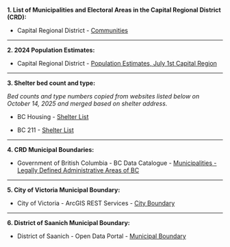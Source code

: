 **1. List of Municipalities and Electoral Areas in the Capital Regional District (CRD):**

* Capital Regional District - [Communities](https://www.crd.ca/your-community/communities)

---

**2.  2024 Population Estimates:**

* Capital Regional District - [Population Estimates, July 1st Capital Region](https://www.crd.ca/media/file/2024populationestimatepdf)

---

**3. Shelter bed count and type:**

*Bed counts and type numbers copied from websites listed below on October 14, 2025 and merged based on shelter address.*
  
* BC Housing - [Shelter List](https://smap.bchousing.org/)

* BC 211 - [Shelter List](https://shelters.bc211.ca/bc211shelters)

---

**4. CRD Municipal Boundaries:**

* Government of British Columbia - BC Data Catalogue - [Municipalities - Legally Defined Administrative Areas of BC](https://catalogue.data.gov.bc.ca/dataset/e3c3c580-996a-4668-8bc5-6aa7c7dc4932)

---

**5. City of Victoria Municipal Boundary:**

* City of Victoria - ArcGIS REST Services - [City Boundary](https://maps.victoria.ca/server/rest/services/VicMap/Land/MapServer/11)

---

**6. District of Saanich Municipal Boundary:**

* District of Saanich - Open Data Portal - [Municipal Boundary](https://opendata-saanich.hub.arcgis.com/datasets/municipal-boundary-1)


